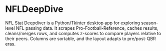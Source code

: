 # NFLDeepDive
NFL Stat Deepdiver is a Python/Tkinter desktop app for exploring season-level NFL passing data. It scrapes Pro-Football-Reference, caches results, cleans/merges rows, and computes z-scores to compare players relative to their peers. Columns are sortable, and the layout adapts to pre/post-QBR eras.
